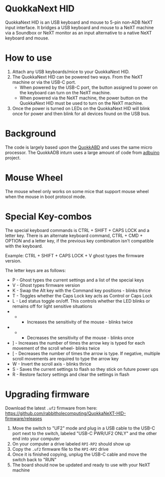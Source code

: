 
# QuokkaNext HID
QuokkaNext HID is an USB keyboard and mouse to 5-pin non-ADB NeXT input interface. It bridges
 a USB keyboard and mouse to a NeXT machine via a Soundbox or NeXT monitor as an input alternative 
 to a native NeXT keyboard and mouse.

# How to use
 1. Attach any USB keyboards/mice to your QuokkaNext HID.
 2. The QuokkaNext HID can be powered two ways. From the NeXT machine or via the USB-C port.
    - When powered by the USB-C port, the button assigned to power on the keyboard can turn on the NeXT machine.
    - When powered via the NeXT machine, the power button on the QuokkaNext HID must be used to turn on the NeXT machine.
 3. Once the power is turned on LEDs on the QuokkaNext HID will blink once for power and then blink for all devices found on the USB bus.

# Background
The code is largely based upon the [QuokkABD](https://github.com/rabbitholecomputing/QuokkADB-firmware) and uses the same micro processor. The QuokkADB inturn uses a large amount of code from [adbuino](https://github.com/akuker/adbuino) project.

# Mouse Wheel
The mouse wheel only works on some mice that support mouse wheel when the mouse in boot protocol mode.

# Special Key-combos
The special keyboard commands is CTRL + SHIFT + CAPS LOCK and a letter key.
There is an alternate keyboard command, CTRL + CMD + OPTION and a letter key, if the previous key combination isn't compatible with the keyboard.

Example: CTRL + SHIFT + CAPS LOCK + V ghost types the firmware version.

The letter keys are as follows:

 - P - Ghost types the current settings and a list of the special keys
 - V - Ghost types firmware version
 - K - Swap the Alt key with the Command key positions - blinks thrice
 - T - Toggles whether the Caps Lock key acts as Control or Caps Lock
 - L - Led status toggle on/off. This controls whether the LED blinks or remains off for light sensitive situations
 - + - Increases the sensitivity of the mouse - blinks twice
 - - - Decreases the sensitivity of the mouse - blinks once
 - ] - Increases the number of times the arrow key is typed for each movement of the scroll wheel- blinks twice
 - [ - Decreases the number of times the arrow is type. If negative, multiple scroll movements are required to type the arrow key
 - W - Invert the scroll axis - blinks thrice 
 - S - Saves the current settings to flash so they stick on future power ups
 - R - Restore factory settings and clear the settings in flash

# Upgrading firmware
Download the latest `.uf2` firmware from here:
https://github.com/rabbitholecomputing/QuokkaNeXT-HID-firmware/releases

 1. Move the switch to "UF2" mode and plug in a USB cable to the USB-C port next to the switch, labeled "USB-C PWR/UF2 ONLY" and the other end into your computer
 2. On your computer a drive labeled `RPI-RP2` should show up
 3. Copy the `.uf2` firmware file to the `RPI-RP2` drive
 4. Once it is finished copying, unplug the USB-C cable and move the switch back to "RUN"
 5. The board should now be updated and ready to use with your NeXT machine
